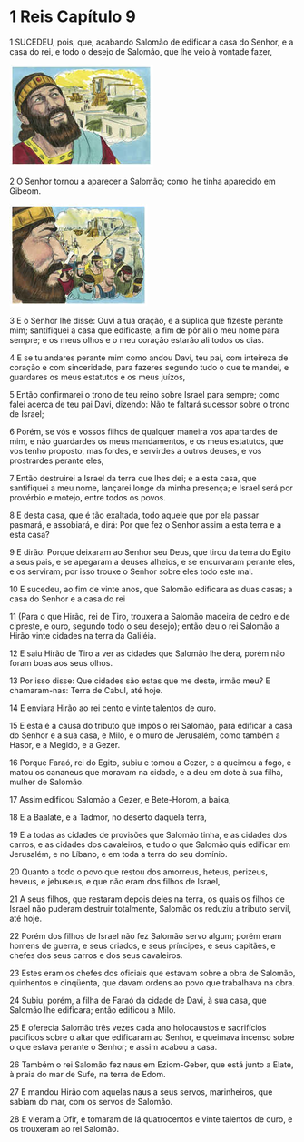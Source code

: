 # 1 Reis Capítulo 9

1	SUCEDEU, pois, que, acabando Salomão de edificar a casa do Senhor, e a casa do rei, e todo o desejo de Salomão, que lhe veio à vontade fazer,

![](.img/11_1Ki_09_01_RG.jpg)

2	O Senhor tornou a aparecer a Salomão; como lhe tinha aparecido em Gibeom.

![](.img/11_1Ki_09_02_RG.jpg)

3	E o Senhor lhe disse: Ouvi a tua oração, e a súplica que fizeste perante mim; santifiquei a casa que edificaste, a fim de pôr ali o meu nome para sempre; e os meus olhos e o meu coração estarão ali todos os dias.

4	E se tu andares perante mim como andou Davi, teu pai, com inteireza de coração e com sinceridade, para fazeres segundo tudo o que te mandei, e guardares os meus estatutos e os meus juízos,

5	Então confirmarei o trono de teu reino sobre Israel para sempre; como falei acerca de teu pai Davi, dizendo: Não te faltará sucessor sobre o trono de Israel;

6	Porém, se vós e vossos filhos de qualquer maneira vos apartardes de mim, e não guardardes os meus mandamentos, e os meus estatutos, que vos tenho proposto, mas fordes, e servirdes a outros deuses, e vos prostrardes perante eles,

7	Então destruirei a Israel da terra que lhes dei; e a esta casa, que santifiquei a meu nome, lançarei longe da minha presença; e Israel será por provérbio e motejo, entre todos os povos.

8	E desta casa, que é tão exaltada, todo aquele que por ela passar pasmará, e assobiará, e dirá: Por que fez o Senhor assim a esta terra e a esta casa?

9	E dirão: Porque deixaram ao Senhor seu Deus, que tirou da terra do Egito a seus pais, e se apegaram a deuses alheios, e se encurvaram perante eles, e os serviram; por isso trouxe o Senhor sobre eles todo este mal.

10	E sucedeu, ao fim de vinte anos, que Salomão edificara as duas casas; a casa do Senhor e a casa do rei

11	(Para o que Hirão, rei de Tiro, trouxera a Salomão madeira de cedro e de cipreste, e ouro, segundo todo o seu desejo); então deu o rei Salomão a Hirão vinte cidades na terra da Galiléia.

12	E saiu Hirão de Tiro a ver as cidades que Salomão lhe dera, porém não foram boas aos seus olhos.

13	Por isso disse: Que cidades são estas que me deste, irmão meu? E chamaram-nas: Terra de Cabul, até hoje.

14	E enviara Hirão ao rei cento e vinte talentos de ouro.

15	E esta é a causa do tributo que impôs o rei Salomão, para edificar a casa do Senhor e a sua casa, e Milo, e o muro de Jerusalém, como também a Hasor, e a Megido, e a Gezer.

16	Porque Faraó, rei do Egito, subiu e tomou a Gezer, e a queimou a fogo, e matou os cananeus que moravam na cidade, e a deu em dote à sua filha, mulher de Salomão.

17	Assim edificou Salomão a Gezer, e Bete-Horom, a baixa,

18	E a Baalate, e a Tadmor, no deserto daquela terra,

19	E a todas as cidades de provisões que Salomão tinha, e as cidades dos carros, e as cidades dos cavaleiros, e tudo o que Salomão quis edificar em Jerusalém, e no Líbano, e em toda a terra do seu domínio.

20	Quanto a todo o povo que restou dos amorreus, heteus, perizeus, heveus, e jebuseus, e que não eram dos filhos de Israel,

21	A seus filhos, que restaram depois deles na terra, os quais os filhos de Israel não puderam destruir totalmente, Salomão os reduziu a tributo servil, até hoje.

22	Porém dos filhos de Israel não fez Salomão servo algum; porém eram homens de guerra, e seus criados, e seus príncipes, e seus capitães, e chefes dos seus carros e dos seus cavaleiros.

23	Estes eram os chefes dos oficiais que estavam sobre a obra de Salomão, quinhentos e cinqüenta, que davam ordens ao povo que trabalhava na obra.

24	Subiu, porém, a filha de Faraó da cidade de Davi, à sua casa, que Salomão lhe edificara; então edificou a Milo.

25	E oferecia Salomão três vezes cada ano holocaustos e sacrifícios pacíficos sobre o altar que edificaram ao Senhor, e queimava incenso sobre o que estava perante o Senhor; e assim acabou a casa.

26	Também o rei Salomão fez naus em Eziom-Geber, que está junto a Elate, à praia do mar de Sufe, na terra de Edom.

27	E mandou Hirão com aquelas naus a seus servos, marinheiros, que sabiam do mar, com os servos de Salomão.

28	E vieram a Ofir, e tomaram de lá quatrocentos e vinte talentos de ouro, e os trouxeram ao rei Salomão.

